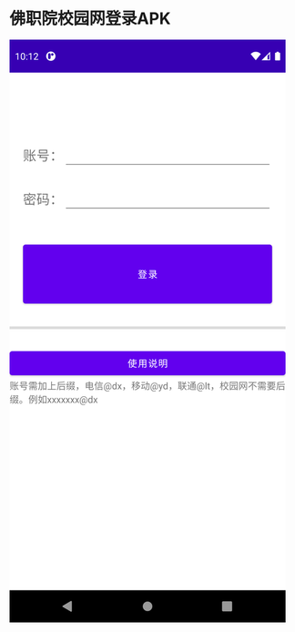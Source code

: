 # 佛职院校园网登录APK



![Screenshot_1622801548](https://github.com/killLuoti/FZxywLoginAPK/blob/main/Image/zhu.png)

